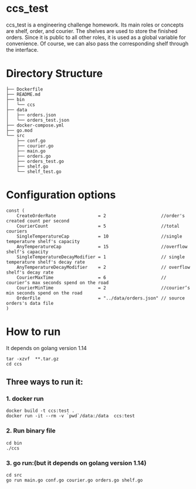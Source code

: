 # ccs_test

ccs_test is a engineering challenge homework.
Its main roles or concepts are shelf, order, and courier.
The shelves are used to store the finished orders. 
Since it is public to all other roles, it is used as a global variable for convenience.
Of course, we can also pass the corresponding shelf through the interface.

# Directory Structure

	├── Dockerfile
	├── README.md
	├── bin
	│   └── ccs
	├── data
	│   ├── orders.json
	│   └── orders_test.json
	├── docker-compose.yml
	├── go.mod
	└── src
	    ├── conf.go    
	    ├── courier.go
	    ├── main.go
	    ├── orders.go
	    ├── orders_test.go
	    ├── shelf.go
	    └── shelf_test.go

# Configuration options

	const (
		CreateOrderRate                = 2                     //order's created count per second
		CourierCount                   = 5                     //total couriers
		SingleTemperatureCap           = 10                    //single temperature shelf's capacity
		AnyTemperatureCap              = 15                    //overflow shelf's capacity
		SingleTemperatureDecayModifier = 1                     // single temperature shelf's decay rate
		AnyTemperatureDecayModifier    = 2                     // overflow shelf's decay rate
		CourierMaxTime                 = 6                     // courier‘s max seconds spend on the road
		CourierMinTime                 = 2                     //courier‘s min seconds spend on the road
		OrderFile                      = "../data/orders.json" // source orders's data file
	)

# How to run

It depends on golang version 1.14

	tar -xzvf  **.tar.gz
	cd ccs

## Three ways to run it:
### 1. docker run
	docker build -t ccs:test .
	docker run -it --rm -v `pwd`/data:/data  ccs:test

### 2. Run binary file

	cd bin
	./ccs

### 3. go run:(but it depends on golang version 1.14)
	cd src	
	go run main.go conf.go courier.go orders.go shelf.go
